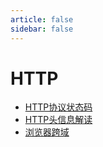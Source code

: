 ```yaml
---
article: false
sidebar: false
---
```


# HTTP

* [HTTP协议状态码](HTTP-01.md)
* [HTTP头信息解读](HTTP-02.md)
* [浏览器跨域](HTTP-03.md)